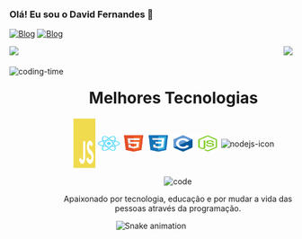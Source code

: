 ### Olá! Eu sou o David Fernandes 👋


 [![Blog](https://img.shields.io/badge/LinkedIn-0077B5?style=for-the-badge&logo=linkedin&logoColor=white)](https://www.linkedin.com/in/david-fernandes-353972254/)
[![Blog](https://img.shields.io/badge/Instagram-E4405F?style=for-the-badge&logo=instagram&logoColor=white)](https://www.instagram.com/david_fer77/)

  <img align="right" height="150em" src="https://github-readme-stats.vercel.app/api/top-langs/?username=David3679&layout=compact&langs_count=16&theme=merko"/>
  <img  height="150em" src="https://github-readme-stats.vercel.app/api?username=David3679&show_icons=true&theme=merko&include_all_commits=true&count_private=true"/>
  
  
<div  align="center"> 
  <div style="display: inline_block"><br>
    <img align="left" height="250" alt="coding-time" src="code.gif">
    <h1 align="center">Melhores Tecnologias</h1>
    <img align="center" height="90" width="40" alt="js-icon"  src="https://raw.githubusercontent.com/devicons/devicon/master/icons/javascript/javascript-plain.svg">
    <img align="center" height="30" width="40" alt="react-icon" src="https://raw.githubusercontent.com/devicons/devicon/master/icons/react/react-original.svg">
    <img align="center" height="30" width="40" alt="html-icon" src="https://raw.githubusercontent.com/devicons/devicon/master/icons/html5/html5-original.svg">
    <img align="center" height="30" width="40" alt="css-icon" src="https://raw.githubusercontent.com/devicons/devicon/master/icons/css3/css3-original.svg">
    <img align="center" height="30" width="40" alt="c-icon" src="https://raw.githubusercontent.com/devicons/devicon/master/icons/c/c-original.svg">
    <img align="center" height="30" width="40" alt="nodejs-icon" src="https://raw.githubusercontent.com/devicons/devicon/master/icons/nodejs/nodejs-original.svg">
    <img align="center" height="30" width="40" alt="nodejs-icon" src="https://raw.githubusercontent.com/jmnote/z-icons/master/svg/cpp.svg">
   </div>
  
  
   ![code](https://user-images.githubusercontent.com/126813373/233823463-c1be69e0-1fde-492c-9f04-cf32ddb7ad29.gif)
   
   Apaixonado por tecnologia, educação e por mudar a vida das pessoas através da programação.
  
   ![Snake animation](https://github.com/LuigiGF/LuigiGF/blob/output/github-contribution-grid-snake.svg)
